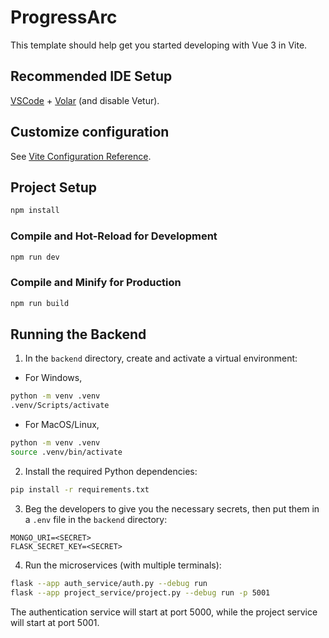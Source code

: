 # ProgressArc

This template should help get you started developing with Vue 3 in Vite.

## Recommended IDE Setup

[VSCode](https://code.visualstudio.com/) + [Volar](https://marketplace.visualstudio.com/items?itemName=Vue.volar) (and disable Vetur).

## Customize configuration

See [Vite Configuration Reference](https://vitejs.dev/config/).

## Project Setup

```sh
npm install
```

### Compile and Hot-Reload for Development

```sh
npm run dev
```

### Compile and Minify for Production

```sh
npm run build
```

## Running the Backend

1. In the `backend` directory, create and activate a virtual environment:

- For Windows,

```sh
python -m venv .venv
.venv/Scripts/activate
```

- For MacOS/Linux,

```sh
python -m venv .venv
source .venv/bin/activate
```

2. Install the required Python dependencies:

```sh
pip install -r requirements.txt
```

3. Beg the developers to give you the necessary secrets, then put them in a `.env` file in the `backend` directory:

```
MONGO_URI=<SECRET>
FLASK_SECRET_KEY=<SECRET>
```

4. Run the microservices (with multiple terminals):

```sh
flask --app auth_service/auth.py --debug run
flask --app project_service/project.py --debug run -p 5001
```

The authentication service will start at port 5000, while the project service will start at port 5001.
